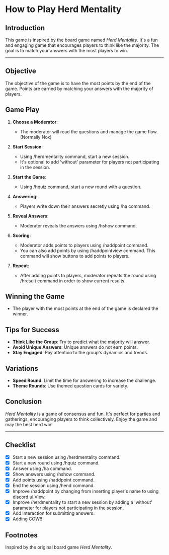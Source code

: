 # How to Play Herd Mentality

## Introduction

This game is inspired by the board game named _Herd Mentality_. It's a fun and engaging game that encourages players to think like the majority. The goal is to match your answers with the most players to win.

---

## Objective

The objective of the game is to have the most points by the end of the game. Points are earned by matching your answers with the majority of players.

## Game Play

1. **Choose a Moderator**:

   - The moderator will read the questions and manage the game flow. (Normally Nox)

2. **Start Session**:

   - Using /herdmentality command, start a new session.
   - It's optional to add 'without' parameter for players not participating in the session.

3. **Start the Game**:

   - Using /hquiz command, start a new round with a question.

4. **Answering**:

   - Players write down their answers secretly using /ha command.

5. **Reveal Answers**:

   - Moderator reveals the answers using /hshow command.

6. **Scoring**:

   - Moderator adds points to players using /haddpoint command.
   - You can also add points by using /haddpointview command. This command will show buttons to add points to players.

7. **Repeat**:
   - After adding points to players, moderator repeats the round using /hresult command in order to show current results.

## Winning the Game

- The player with the most points at the end of the game is declared the winner.

## Tips for Success

- **Think Like the Group**: Try to predict what the majority will answer.
- **Avoid Unique Answers**: Unique answers do not earn points.
- **Stay Engaged**: Pay attention to the group's dynamics and trends.

## Variations

- **Speed Round**: Limit the time for answering to increase the challenge.
- **Theme Rounds**: Use themed question cards for variety.

## Conclusion

_Herd Mentality_ is a game of consensus and fun. It's perfect for parties and gatherings, encouraging players to think collectively. Enjoy the game and may the best herd win!

---

## Checklist

- [x] Start a new session using /herdmentality command.
- [x] Start a new round using /hquiz command.
- [x] Answer using /ha command.
- [x] Show answers using /hshow command.
- [x] Add points using /haddpoint command.
- [x] End the session using /hend command.
- [x] Improve /haddpoint by changing from inserting player's name to using discord.ui.View.
- [x] Improve /herdmentality to start a new session by adding a 'without' parameter for players not participating in the session.
- [x] Add interaction for submitting answers.
- [x] Adding COW!!

## Footnotes

Inspired by the original board game _Herd Mentality_.
